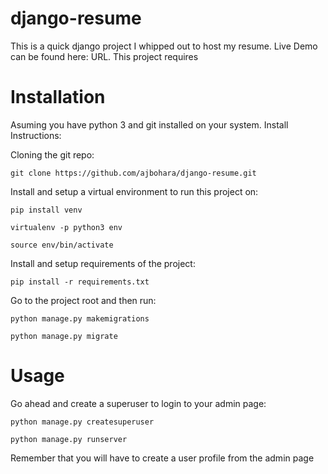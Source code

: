 # django-resume

This is a quick django project I whipped out to host my resume. Live Demo can be found here: URL.
This project requires

Installation
============

Asuming you have python 3 and git installed on your system.
Install Instructions:

Cloning the git repo:

`git clone https://github.com/ajbohara/django-resume.git`

Install and setup a virtual environment to run this project on:

`pip install venv`

`virtualenv -p python3 env`

`source env/bin/activate`

Install and setup requirements of the project:

`pip install -r requirements.txt`

Go to the project root and then run:

`python manage.py makemigrations`

`python manage.py migrate`

Usage
=====

Go ahead and create a superuser to login to your admin page:

`python manage.py createsuperuser`

`python manage.py runserver`

Remember that you will have to create a user profile from the admin page


